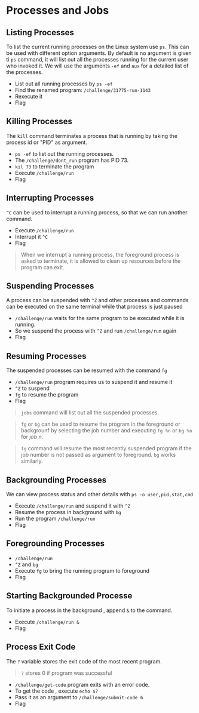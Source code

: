 # **Processes and Jobs**

## **Listing Processes**
To list the current running processes on the Linux system use `ps`.
This can be used with different option arguments.
By default is no argument is given ti `ps` command, it will list out all the processes running for the current user who invoked it.
We will use the arguments `-ef` and `aux` for a detailed list of the processes.

- List out all running processes by `ps -ef`
- Find the renamed program: `/challenge/31775-run-1143`
- Rexecute it 
- Flag

## **Killing Processes**
The `kill` command terminates a process that is running by taking the process id or "PID" as argument.

- `ps -ef` to list out the running processes.
- The `/challenge/dont_run` program has PID 73.
- `kil 73` to terminate the program
- Execute `/challenge/run` 
- Flag

## **Interrupting Processes**
`^C` can be used to interrupt a running process, so that we can run another command.

- Execute `/challenge/run`
- Interrupt it `^C`
- Flag
>When we interrupt a running process, the foreground process is asked to terminate, it is allowed to clean up resources before the program can exit.

## **Suspending Processes**
A process can be suspended with `^Z` and other processes and commands can be executed on the same terminal while that process is just paused

- `/challenge/run` waits for the same program to be executed while it is running.
- So we suspend the process with `^Z` and run `/challenge/run` again
- Flag

## **Resuming Processes**
The suspended processes can be resumed with the command `fg`
- `/challenge/run` program requires us to suspend it and resume it
- `^Z` to suspend
- `fg` to resume the program
- Flag

> `jobs` command will list out all the suspended processes.

> `fg` or `bg` can be used to resume the program in the foreground or backgrounf by selecting the job number and executing `fg %n` or `bg %n` for _job n_.

>`fg` command will resume the most recently suspended program if the job number is not passed as argument to foreground. `bg` works similarly.

## **Backgrounding Processes**
We can view process status and other details with `ps -o user,pid,stat,cmd`

- Execute `/challenge/run` and suspend it with `^Z`
- Resume the process in background with `bg`
- Run the program `/challenge/run`
- Flag

## **Foregrounding Processes**

- `/challenge/run`
- `^Z` and `bg`
- Execute `fg` to bring the running program to foreground
- Flag

## **Starting Backgrounded Processe**

To initiate a process in the background , append `&` to the command.

- Execute `/challenge/run &` 
- Flag

## **Process Exit Code**
The `?` variable stores the exit code of the most recent program.
>`?` stores 0 if program was successful

- `/challenge/get-code` program exits with an error code.
- To get the code , execute `echo $?`
- Pass it as an argument to `/challenge/submit-code 6`
- Flag
























